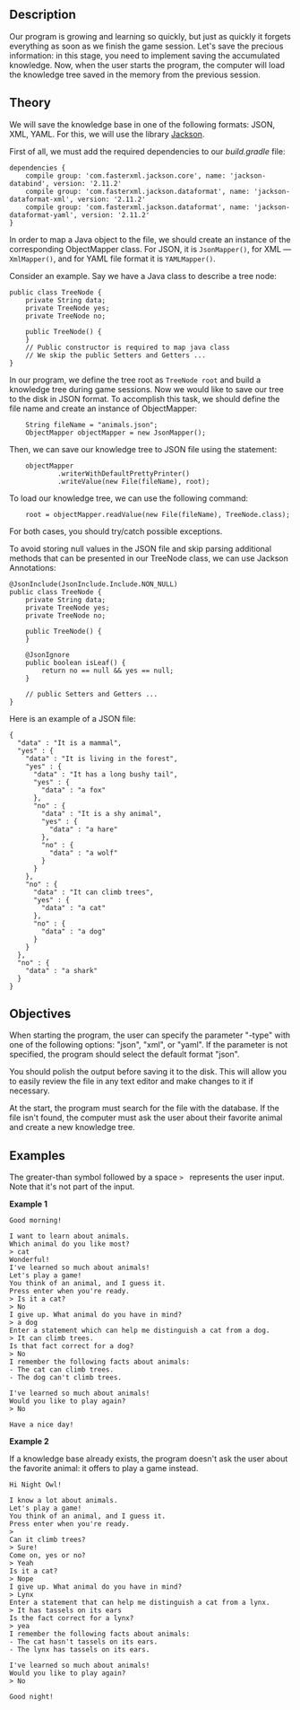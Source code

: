 <h2>Description</h2>

<p>Our program is growing and learning so quickly, but just as quickly it forgets everything as soon as we finish the game session. Let's save the precious information: in this stage, you need to implement saving the accumulated knowledge. Now, when the user starts the program, the computer will load the knowledge tree saved in the memory from the previous session.</p>

<h2>Theory</h2>

<p>We will save the knowledge base in one of the following formats: JSON, XML, YAML. For this, we will use the library <a target="_blank" href="https://en.wikipedia.org/wiki/Jackson_(API)" rel="nofollow noopener noreferrer">Jackson</a>.</p>

<p>First of all, we must add the required dependencies to our <em>build.gradle</em> file:</p>

<pre><code class="language-java">dependencies {
    compile group: 'com.fasterxml.jackson.core', name: 'jackson-databind', version: '2.11.2'
    compile group: 'com.fasterxml.jackson.dataformat', name: 'jackson-dataformat-xml', version: '2.11.2'
    compile group: 'com.fasterxml.jackson.dataformat', name: 'jackson-dataformat-yaml', version: '2.11.2'
}</code></pre>

<p>In order to map a Java object to the file, we should create an instance of the corresponding ObjectMapper class. For JSON, it is <code class="language-java">JsonMapper()</code>, for XML — <code class="language-java">XmlMapper()</code>, and for YAML file format it is <code class="language-java">YAMLMapper()</code>.</p>

<p>Consider an example. Say we have a Java class to describe a tree node:</p>

<pre><code class="language-java">public class TreeNode {
    private String data;
    private TreeNode yes;
    private TreeNode no;

    public TreeNode() {
    }
    // Public constructor is required to map java class
    // We skip the public Setters and Getters ...
}
</code></pre>

<p>In our program, we define the tree root as <code class="language-java">TreeNode root</code> and build a knowledge tree during game sessions. Now we would like to save our tree to the disk in JSON format. To accomplish this task, we should define the file name and create an instance of ObjectMapper:</p>

<pre><code class="language-java">    String fileName = "animals.json";
    ObjectMapper objectMapper = new JsonMapper();
</code></pre>

<p>Then, we can save our knowledge tree to JSON file using the statement:</p>

<pre><code class="language-java">    objectMapper
            .writerWithDefaultPrettyPrinter()
            .writeValue(new File(fileName), root);
</code></pre>

<p>To load our knowledge tree, we can use the following command:</p>

<pre><code class="language-java">    root = objectMapper.readValue(new File(fileName), TreeNode.class);
</code></pre>

<p>For both cases, you should try/catch possible exceptions.</p>

<p>To avoid storing null values in the JSON file and skip parsing additional methods that can be presented in our TreeNode class, we can use Jackson Annotations:</p>

<pre><code class="language-java">@JsonInclude(JsonInclude.Include.NON_NULL)
public class TreeNode {
    private String data;
    private TreeNode yes;
    private TreeNode no;

    public TreeNode() {
    }

    @JsonIgnore
    public boolean isLeaf() {
        return no == null &amp;&amp; yes == null;
    }

    // public Setters and Getters ...
}
</code></pre>

<p>Here is an example of a JSON file:</p>

<pre><code class="language-json">{
  "data" : "It is a mammal",
  "yes" : {
    "data" : "It is living in the forest",
    "yes" : {
      "data" : "It has a long bushy tail",
      "yes" : {
        "data" : "a fox"
      },
      "no" : {
        "data" : "It is a shy animal",
        "yes" : {
          "data" : "a hare"
        },
        "no" : {
          "data" : "a wolf"
        }
      }
    },
    "no" : {
      "data" : "It can climb trees",
      "yes" : {
        "data" : "a cat"
      },
      "no" : {
        "data" : "a dog"
      }
    }
  },
  "no" : {
    "data" : "a shark"
  }
}</code></pre>

<h2>Objectives</h2>

<p>When starting the program, the user can specify the parameter "-type" with one of the following options: "json", "xml", or "yaml". If the parameter is not specified, the program should select the default format "json".</p>

<p>You should polish the output before saving it to the disk. This will allow you to easily review the file in any text editor and make changes to it if necessary.</p>

<p>At the start, the program must search for the file with the database. If the file isn't found, the computer must ask the user about their favorite animal and create a new knowledge tree.</p>

<h2>Examples</h2>

<p>The greater-than symbol followed by a space <code class="language-java">&gt; </code> represents the user input. Note that it's not part of the input.</p>

<p><strong>Example 1</strong></p>

<pre><code class="language-no-highlight">Good morning!

I want to learn about animals.
Which animal do you like most?
&gt; cat
Wonderful!
I've learned so much about animals!
Let's play a game!
You think of an animal, and I guess it.
Press enter when you're ready.
&gt; Is it a cat?
&gt; No
I give up. What animal do you have in mind?
&gt; a dog
Enter a statement which can help me distinguish a cat from a dog.
&gt; It can climb trees.
Is that fact correct for a dog?
&gt; No
I remember the following facts about animals:
- The cat can climb trees.
- The dog can't climb trees.

I've learned so much about animals!
Would you like to play again?
&gt; No

Have a nice day!</code></pre>

<p><strong>Example 2</strong></p>

<p>If a knowledge base already exists, the program doesn't ask the user about the favorite animal: it offers to play a game instead.</p>

<pre><code class="language-no-highlight">Hi Night Owl!

I know a lot about animals.
Let's play a game!
You think of an animal, and I guess it.
Press enter when you're ready.
&gt;
Can it climb trees?
&gt; Sure!
Come on, yes or no?
&gt; Yeah
Is it a cat?
&gt; Nope
I give up. What animal do you have in mind?
&gt; Lynx
Enter a statement that can help me distinguish a cat from a lynx.
&gt; It has tassels on its ears
Is the fact correct for a lynx?
&gt; yea
I remember the following facts about animals:
- The cat hasn't tassels on its ears.
- The lynx has tassels on its ears.

I've learned so much about animals!
Would you like to play again?
&gt; No

Good night!
</code></pre>